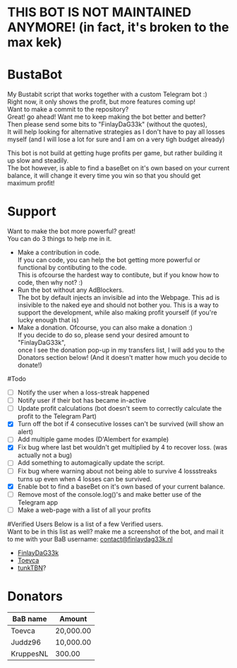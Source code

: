 # THIS BOT IS NOT MAINTAINED ANYMORE! (in fact, it's broken to the max kek)

# BustaBot
My Bustabit script that works together with a custom Telegram bot :)  
Right now, it only shows the profit, but more features coming up!  
Want to make a commit to the repository?  
Great! go ahead!
Want me to keep making the bot better and better?  
Then please send some bits to "FinlayDaG33k" (without the quotes),  
It will help looking for alternative strategies as I don't have to pay all losses myself (and I will lose a lot for sure and I am on a very tigh budget already)  
  
This bot is not build at getting huge profits per game, but rather building it up slow and steadily.  
The bot however, is able to find a baseBet on it's own based on your current balance, it will change it every time you win so that you should get maximum profit!  


# Support
Want to make the bot more powerful? great!  
You can do 3 things to help me in it.
- Make a contribution in code.  
  If you can code, you can help the bot getting more powerful or functional by contibuting to the code.  
  This is ofcourse the hardest way to contibute, but if you know how to code, then why not? :)  
- Run the bot without any AdBlockers.  
  The bot by default injects an invisible ad into the Webpage.
  This ad is insivible to the naked eye and should not bother you.
  This is a way to support the development, while also making profit yourself (if you're lucky enough that is)  
- Make a donation.
  Ofcourse, you can also make a donation :)  
  If you decide to do so, please send your desired amount to "FinlayDaG33k",  
  once I see the donation pop-up in my transfers list, I will add you to the Donators section below! (And it doesn't matter how much you decide to donate!)

#Todo
- [ ] Notify the user when a loss-streak happened
- [ ] Notify user if their bot has became in-active
- [ ] Update profit calculations (bot doesn't seem to correctly calculate the profit to the Telegram Part)
- [x] Turn off the bot if 4 consecutive losses can't be survived (will show an alert)
- [ ] Add multiple game modes (D'Alembert for example)
- [x] Fix bug where last bet wouldn't get multiplied by 4 to recover loss. (was actually not a bug)
- [ ] Add something to automagically update the script.
- [ ] Fix bug where warning about not being able to survive 4 lossstreaks turns up even when 4 losses can be survived.
- [x] Enable bot to find a baseBet on it's own based of your current balance.
- [ ] Remove most of the console.log()'s and make better use of the Telegram app
- [ ] Make a web-page with a list of all your profits

#Verified Users
Below is a list of a few Verified users.  
Want to be in this list as well? make me a screenshot of the bot, and mail it to me with your BaB username: [contact@finlaydag33k.nl](mailto:contact@finlaydag33k.nl)  
  
- [FinlayDaG33k](https://www.bustabit.com/user/finlaydag33k)  
- [Toevca](https://www.bustabit.com/user/toevca)
- [tunkTBN](https://www.bustabit.com/user/tunkTBN)?

# Donators
| BaB name  | Amount |
| ------------- | ------------- |
| Toevca  | 20,000.00  |
| Juddz96  | 10,000.00  |
| KruppesNL  | 300.00  |
